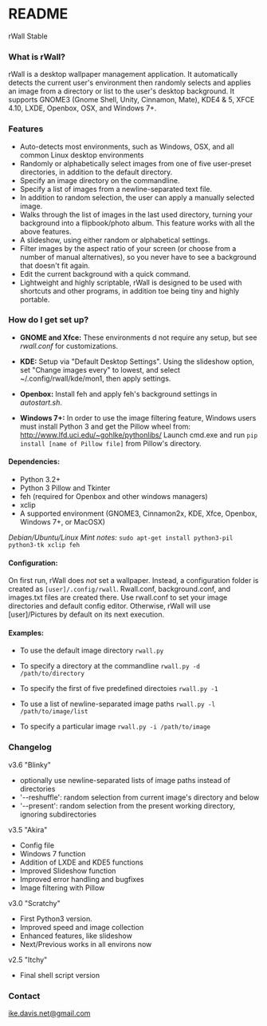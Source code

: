 # README #

rWall Stable

### What is rWall? ###

rWall is a desktop wallpaper management application. It automatically detects the current user's environment then randomly selects and applies an image from a directory or list to the user's desktop background.  It supports GNOME3 (Gnome Shell, Unity, Cinnamon, Mate), KDE4 & 5, XFCE 4.10, LXDE, Openbox, OSX, and Windows 7+.

### Features ###

* Auto-detects most environments, such as Windows, OSX, and all common Linux desktop environments
* Randomly or alphabetically select images from one of five user-preset directories, in addition to the default directory.
* Specify an image directory on the commandline.
* Specify a list of images from a newline-separated text file.
* In addition to random selection, the user can apply a manually selected image.
* Walks through the list of images in the last used directory, turning your background into a flipbook/photo album.  This feature works with all the above features.
* A slideshow, using either random or alphabetical settings.
* Filter images by the aspect ratio of your screen (or choose from a number of manual alternatives), so you never have to see a background that doesn't fit again.
* Edit the current background with a quick command.
* Lightweight and highly scriptable, rWall is designed to be used with shortcuts and other programs, in addition toe being tiny and highly portable.

### How do I get set up? ###

* __GNOME and Xfce:__
These environments d not require any setup, but see _rwall.conf_ for customizations.

* __KDE:__
Setup via "Default Desktop Settings". Using the slideshow option, set "Change images every" to lowest, and select ~/.config/rwall/kde/mon1, then apply settings.  

* __Openbox:__
Install feh and apply feh's background settings in _autostart.sh_.

* __Windows 7+:__
In order to use the image filtering feature, Windows users must install Python 3 and get the Pillow wheel from:
http://www.lfd.uci.edu/~gohlke/pythonlibs/
Launch cmd.exe and run `pip install [name of Pillow file]` from Pillow's
directory.

#### Dependencies:

* Python 3.2+
* Python 3 Pillow and Tkinter
* feh (required for Openbox and other windows managers)
* xclip
* A supported environment (GNOME3, Cinnamon2x, KDE, Xfce, Openbox, Windows 7+, or MacOSX)

_Debian/Ubuntu/Linux Mint notes:_
`sudo apt-get install python3-pil python3-tk xclip feh`

#### Configuration:
On first run, rWall does _not_ set a wallpaper. Instead, a configuration folder is created as `[user]/.config/rwall`.  Rwall.conf, background.conf, and images.txt files are created there. Use rwall.conf to set your image directories and default config editor. Otherwise, rWall will use [user]/Pictures by default on its next execution.

#### Examples:
* To use the default image directory
`rwall.py`

* To specify a directory at the commandline
`rwall.py -d /path/to/directory`

* To specify the first of five predefined directoies
`rwall.py -1`

* To use a list of newline-separated image paths
`rwall.py -l /path/to/image/list`

* To specify a particular image
`rwall.py -i /path/to/image`


### Changelog ###

v3.6 "Blinky"

* optionally use newline-separated lists of image paths instead of directories
* '--reshuffle': random selection from current image's directory and below
* '--present': random selection from the present working directory, ignoring subdirectories

v3.5 "Akira"

* Config file
* Windows 7 function
* Addition of LXDE and KDE5 functions
* Improved Slideshow function
* Improved error handling and bugfixes
* Image filtering with Pillow

v3.0 "Scratchy"

* First Python3 version.
* Improved speed and image collection
* Enhanced features, like slideshow
* Next/Previous works in all environs now

v2.5 "Itchy"

* Final shell script version

### Contact ###

ike.davis.net@gmail.com
